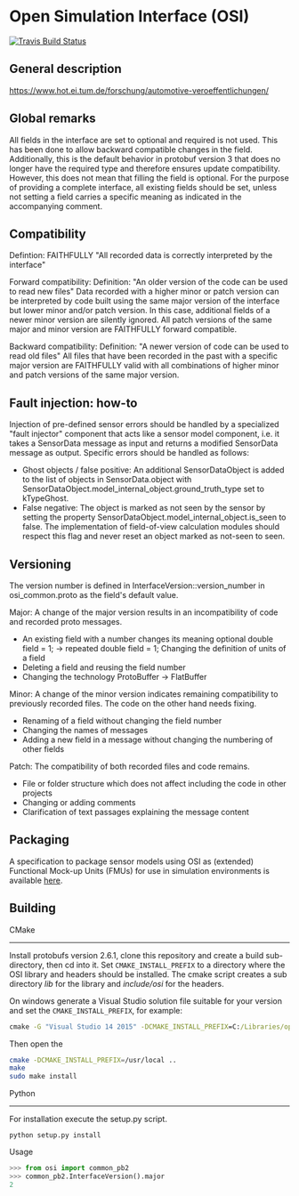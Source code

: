 Open Simulation Interface (OSI)
===============================

[![Travis Build Status](https://travis-ci.org/OpenSimulationInterface/open-simulation-interface.svg?branch=master)](https://travis-ci.org/OpenSimulationInterface/open-simulation-interface)

General description
-------------------
https://www.hot.ei.tum.de/forschung/automotive-veroeffentlichungen/


Global remarks
--------------
All fields in the interface are set to optional and required is not used. This has been done to allow backward
compatible changes in the field. Additionally, this is the default behavior in protobuf version 3 that does no longer
have the required type and therefore ensures update compatibility.
However, this does not mean that filling the field is optional. For the purpose of providing a complete interface, all
existing fields should be set, unless not setting a field carries a specific meaning as indicated in the accompanying
comment.


Compatibility
--------------
Defintion: FAITHFULLY "All recorded data is correctly interpreted by the interface"

Forward compatibility:
Definition: "An older version of the code can be used to read new files"
Data recorded with a higher minor or patch version can be interpreted by code built using the same major version of the interface but lower minor and/or patch version.
In this case, additional fields of a newer minor version are silently ignored. All patch versions of the same major and minor version are FAITHFULLY forward compatible.

Backward compatibility:
Definition: "A newer version of code can be used to read old files"
All files that have been recorded in the past with a specific major version are FAITHFULLY valid with all combinations of
higher minor and patch versions of the same major version.


Fault injection: how-to
------------------------
Injection of pre-defined sensor errors should be handled by a specialized "fault injector" component that acts like a
sensor model component, i.e. it takes a SensorData message as input and returns a modified SensorData message as output.
Specific errors should be handled as follows:
- Ghost objects / false positive: An additional SensorDataObject is added to the list of objects in SensorData.object
      with SensorDataObject.model_internal_object.ground_truth_type set to kTypeGhost.
- False negative: The object is marked as not seen by the sensor by setting the property
      SensorDataObject.model_internal_object.is_seen to false. The implementation of field-of-view calculation modules
      should respect this flag and never reset an object marked as not-seen to seen.

	  
Versioning
----------
The version number is defined in InterfaceVersion::version_number in osi_common.proto as the field's default value.

Major:
A change of the major version results in an incompatibility of code and recorded proto messages.
- An existing field with a number changes its meaning 
  optional double field = 1; -> repeated double field = 1;
  Changing the definition of units of a field
- Deleting a field  and reusing the field number
- Changing the technology
  ProtoBuffer -> FlatBuffer

Minor:
A change of the minor version indicates remaining compatibility to previously recorded files. The code on the other hand needs fixing.
- Renaming of a field without changing the field number
- Changing the names of messages
- Adding a new field in a message without changing the numbering of other fields

Patch:
The compatibility of both recorded files and code remains.
- File or folder structure which does not affect including the code in other projects
- Changing or adding comments
- Clarification of text passages explaining the message content

Packaging
---------

A specification to package sensor models using OSI as (extended)
Functional Mock-up Units (FMUs) for use in simulation environments
is available [here](https://github.com/OpenSimulationInterface/osi-sensor-model-packaging).

Building
--------

CMake
*****

Install protobufs version 2.6.1, clone this repository and create a
build sub-directory, then cd into it.
Set `CMAKE_INSTALL_PREFIX` to a directory where the OSI library and
headers should be installed. The cmake script creates a sub directory
*lib* for the library and *include/osi* for the headers.

On windows generate a Visual Studio solution file suitable for your
version and set the `CMAKE_INSTALL_PREFIX`, for example:
```cmd
cmake -G "Visual Studio 14 2015" -DCMAKE_INSTALL_PREFIX=C:/Libraries/open_simulation_interface ..
```
Then open the

```sh
cmake -DCMAKE_INSTALL_PREFIX=/usr/local ..
make
sudo make install
```

Python
******
For installation execute the setup.py script.
```
python setup.py install
```

Usage
```python
>>> from osi import common_pb2
>>> common_pb2.InterfaceVersion().major
2
```